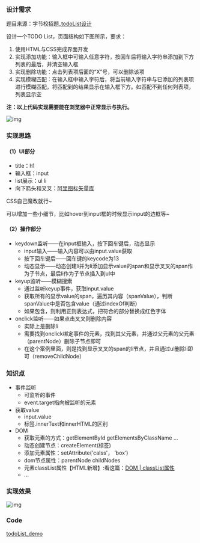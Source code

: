 ### 设计需求

题目来源：字节校招题_[todoList设计](https://www.nowcoder.com/question/next?pid=8537237&qid=141038&tid=58964111)

设计一个TODO List，页面结构如下图所示，要求：

1. 使用HTML与CSS完成界面开发
2. 实现添加功能：输入框中可输入任意字符，按回车后将输入字符串添加到下方列表的最后，并清空输入框
3. 实现删除功能：点击列表项后面的“X”号，可以删除该项
4. 实现模糊匹配：在输入框中输入字符后，将当前输入字符串与已添加的列表项进行模糊匹配，将匹配到的结果显示在输入框下方。如匹配不到任何列表项，列表显示空

**注：以上代码实现需要能在浏览器中正常显示与执行。**

![img](https://uploadfiles.nowcoder.com/images/20170905/300557_1504600345720_0731F532C5041A67ADDD38896EFDC6DD)

### 实现思路

#### （1）UI部分

- title：h1
- 输入框：input
- list展示：ul li
- 向下箭头和叉叉：[阿里图标矢量库](https://www.iconfont.cn/)

CSS自己魔改就行~

可以增加一些小细节，比如hover到input框的时候显示input的边框等~

#### （2）操作部分

- keydown监听——在input框输入，按下回车键后，动态显示
  - input输入——输入内容可以由input.value获取
  - 按下回车键后——回车键的keycode为13
  - 动态显示——动态创建li并为li添加显示value的span和显示叉叉的span作为子节点，最后li作为子节点插入到ul中
- keyup监听——模糊搜索
  - 通过监听keyup事件，获取input.value
  - 获取所有的显示value的span，遍历其内容（spanValue），判断spanValue中是否包含value（通过indexOf判断）
  - 如果包含，则利用正则表达式，把符合的部分替换成红色字体
- onclick监听——如果点击叉叉则删除内容
  - 实际上是删除li
  - 需要找到onclick绑定事件的元素，找到其父元素，并通过父元素的父元素（parentNode）删除子节点即可
  - 在这个案例里面，则是找到显示叉叉的span的li节点，并且通过ul删除li即可（removeChildNode）

### 知识点

- 事件监听
  - 可监听的事件
  - event.target指向被监听的元素
- 获取value
  - input.value
  - 标签.innerText和innerHTML的区别
- DOM
  - 获取元素的方式：getElementById getElementsByClassName ...
  - 动态创建节点：createElement(标签)
  - 添加元素属性：setAttribute('calss'， ’box‘)
  - dom节点属性：parentNode childNodes
  - 元素classList属性【HTML新增】:看这篇：[DOM | classList属性](https://superkatrina123.github.io/2022/07/29/HTML/DOM_classList属性/)
  - ...

### 实现效果

![img](https://superkatrina123.github.io/2022/07/31/Demo/todoList/todoList_%E8%AE%BE%E8%AE%A1todoList/%E6%95%88%E6%9E%9C.png)

### Code

[todoList_demo](https://github.com/SuperKatrina123/TODOList_demo)
